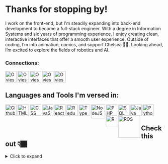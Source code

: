 # Thanks for stopping by!
I work on the front-end, but I'm steadily expanding into back-end development to become a full-stack engineer. With a degree in Information Systems and six years of programming experience, I enjoy creating clean, interactive interfaces that offer a smooth user experience. Outside of coding, I’m into animation, comics, and support Chelsea 🦁🔵. Looking ahead, I’m excited to explore the fields of robotics and AI.

### Connections:

[<img align="left" alt="Oviesa | LinkedIn" width="36px" src="https://www.svgrepo.com/show/469190/linkedin.svg" />][linkedin]
[<img align="left" alt="Oviesa | Website" width="36px" src="https://www.svgrepo.com/show/513304/globe-2.svg" />][website]
[<img align="left" alt="Oviesa | Instagram" width="36px" src="https://www.svgrepo.com/show/452229/instagram-1.svg" />][instagram]
[<img align="left" alt="Oviesa | CodePen" width="36px" src="https://www.svgrepo.com/show/509861/codepen.svg" />][codepen]
[<img align="left" alt="Oviesa | Email" width="36px" src="https://www.svgrepo.com/show/477054/email-download.svg" />][email]

[linkedin]: https://www.linkedin.com/in/oviesa-oboh-704082296/
[website]:  https://oviesao.github.io/website/
[instagram]: https://www.instagram.com/oviesa.o/
[codepen]: https://codepen.io/oviesao
[email]: mailto:oviesao@icloud.com
<br>
<br>

## Languages and Tools I'm versed in:

<img align="left" alt="Github" width="36px" src="https://www.svgrepo.com/show/475654/github-color.svg" />
<img align="left" alt="HTML" width="36px" src="https://www.svgrepo.com/show/452228/html-5.svg" />
<img align="left" alt="CSS" width="36px" src="https://www.svgrepo.com/show/452185/css-3.svg" />
<img align="left" alt="JavaScript" width="36px" src="https://www.svgrepo.com/show/349419/javascript.svg" />
<img align="left" alt="React" width="36px" src="https://www.svgrepo.com/show/452092/react.svg" />
<img align="left" alt="Redux" width="36px" src="https://www.svgrepo.com/show/452093/redux.svg" />
<img align="left" alt="TypeScript" width="36px" src="https://www.svgrepo.com/show/349540/typescript.svg" />
<img align="left" alt="NodeJS" width="44px" src="https://www.svgrepo.com/show/303360/nodejs-logo.svg" />
<img align="left" alt="PHP" width="36px" src="https://www.svgrepo.com/show/452088/php.svg" />
<img align="left" alt="SQL" width="36px" src="https://www.svgrepo.com/show/255832/sql.svg" />
<img align="left" alt="Java" width="36px" src="https://www.svgrepo.com/show/303388/java-4-logo.svg" />
<img align="left" alt="Python" width="36px" src="https://www.svgrepo.com/show/452091/python.svg" />
<img align="left" alt="R" width="36px" src="https://upload.wikimedia.org/wikipedia/commons/1/1b/R_logo.svg" />
<img align="left" alt="ROS" width="70px" src="https://upload.wikimedia.org/wikipedia/commons/b/bb/Ros_logo.svg" />


<br />
<br />

## Check this out 👇🏾

<details>
  <summary>Click to expand</summary>
  <br />

  ### 📊 Overall Stats
  <img align="center" alt="YourName's GitHub Stats" src="https://github-readme-stats.vercel.app/api?username=oviesao&show_icons=true&hide=issues,contribs&hide_border=true&theme=github_dark&include_all_commits=true&count_private=true" />

  <br /><br />

  ### ⭐ Top Languages
  <img align="center" alt="Top Languages" src="https://github-readme-stats.vercel.app/api/top-langs/?username=YourGitHubUsername&layout=compact&hide_border=true&theme=github_dark&langs_count=8&hide=html,css" />

</details>

